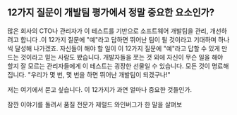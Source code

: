 ## 12가지 질문이 개발팀 평가에서 정말 중요한 요소인가?
많은 회사의 CTO나 관리자가 이 테스트를 기반으로 소프트웨어 개발팀을 관리, 개선하려고 합니다 .이 12가지 질문에 "예"라고 답하면 뛰어난 팀이 될 것이라고 기대하며 하나씩 달성해 나가겠죠. 자신들이 해야 할 일이 이 12가지 질문에 "예"라고 답할 수 있게 만드는 것이라고 믿는 사람도 봤습니다. 개발자들을 쪼는 것 외에 자신이 무슨 일을 해야 할지 잘 모르는 관리자들에게 이 테스트는 굉장한 선물일 수 있습니다. 모든 것이 명료해집니다. "우리가 몇 번, 몇 번을 하면 뛰어난 개발팀이 되겠구나!"

저는 여기에서 묻고 싶습니다. 이 12가지가 과연 얼마나 중요한 것들인가.

잠깐 이야기를 돌려서 품질 전문가 제럴드 와인버그가 한 말을 살펴보